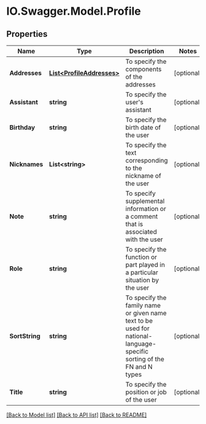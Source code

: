 # IO.Swagger.Model.Profile
## Properties

Name | Type | Description | Notes
------------ | ------------- | ------------- | -------------
**Addresses** | [**List&lt;ProfileAddresses&gt;**](ProfileAddresses.md) | To specify the components of the addresses | [optional] 
**Assistant** | **string** | To specify the user&#39;s assistant | [optional] 
**Birthday** | **string** | To specify the birth date of the user | [optional] 
**Nicknames** | **List&lt;string&gt;** | To specify the text corresponding to the nickname of the user | [optional] 
**Note** | **string** | To specify supplemental information or a comment that is associated with the user | [optional] 
**Role** | **string** | To specify the function or part played in a particular situation by the user | [optional] 
**SortString** | **string** | To specify the family name or given name text to be used for national-language-specific sorting of the FN and N types | [optional] 
**Title** | **string** | To specify the position or job of the user | [optional] 

[[Back to Model list]](../README.md#documentation-for-models) [[Back to API list]](../README.md#documentation-for-api-endpoints) [[Back to README]](../README.md)

